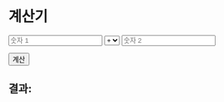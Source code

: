 <!DOCTYPE html>
<html lang="ko">
<head>
  <meta charset="UTF-8">
  <title>간단한 계산기</title>
</head>
<body>
  <h1>계산기</h1>

  <input type="number" id="num1" placeholder="숫자 1">
  <select id="operator">
    <option value="+">+</option>
    <option value="-">-</option>
    <option value="*">*</option>
    <option value="/">/</option>
  </select>
  <input type="number" id="num2" placeholder="숫자 2">

  <button onclick="calculate()">계산</button>

  <h2 id="result">결과: </h2>

  <script>
    function calculate() {
      const num1 = parseFloat(document.getElementById('num1').value);
      const num2 = parseFloat(document.getElementById('num2').value);
      const operator = document.getElementById('operator').value;
      let result = 0;

      switch(operator) {
        case '+': result = num1 + num2; break;
        case '-': result = num1 - num2; break;
        case '*': result = num1 * num2; break;
        case '/': result = num2 !== 0 ? num1 / num2 : "오류: 0으로 나눌 수 없습니다"; break;
      }

      document.getElementById('result').innerText = "결과: " + result;
    }
  </script>
</body>
</html>
